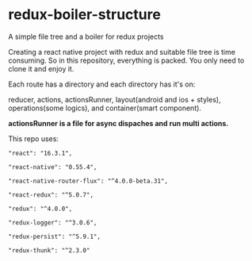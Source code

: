 # redux-boiler-structure
A simple file tree and a boiler for redux projects

Creating a react native project with redux and suitable file tree is time consuming. So in this repository, everything is packed.
You only need to clone it and enjoy it.

Each route has a directory and each directory has it's on:

reducer, actions, actionsRunner, layout(android and ios + styles), operations(some logics), and container(smart component).

<B>actionsRunner is a file for async dispaches and run multi actions.</B>

This repo uses:

    "react": "16.3.1",

    "react-native": "0.55.4",
    
    "react-native-router-flux": "^4.0.0-beta.31",
    
    "react-redux": "^5.0.7",
    
    "redux": "^4.0.0",
    
    "redux-logger": "^3.0.6",
    
    "redux-persist": "^5.9.1",
    
    "redux-thunk": "^2.3.0"
